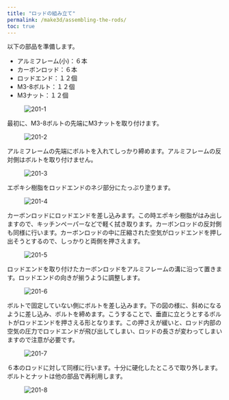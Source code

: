 ```yaml
---
title: "ロッドの組み立て"
permalink: /make3d/assembling-the-rods/
toc: true
---
```

以下の部品を準備します。

- アルミフレーム(小)：６本
- カーボンロッド：６本
- ロッドエンド：１２個
- M3-8ボルト：１２個
- M3ナット：１２個

<figure>
  <img src="{{ '/assets/images/make3d/201/201-1.webp' | relative_url }}" alt="201-1">
</figure>

最初に、M3-8ボルトの先端にM3ナットを取り付けます。

<figure>
  <img src="{{ '/assets/images/make3d/201/201-2.webp' | relative_url }}" alt="201-2">
</figure>

アルミフレームの先端にボルトを入れてしっかり締めます。アルミフレームの反対側はボルトを取り付けません。

<figure>
  <img src="{{ '/assets/images/make3d/201/201-3.webp' | relative_url }}" alt="201-3">
</figure>

エポキシ樹脂をロッドエンドのネジ部分にたっぷり塗ります。

<figure>
  <img src="{{ '/assets/images/make3d/201/201-4.webp' | relative_url }}" alt="201-4">
</figure>

カーボンロッドにロッドエンドを差し込みます。この時エポキシ樹脂がはみ出しますので、キッチンペーパーなどで軽く拭き取ります。カーボンロッドの反対側も同様に行います。カーボンロッドの中に圧縮された空気がロッドエンドを押し出そうとするので、しっかりと両側を押さえます。

<figure>
  <img src="{{ '/assets/images/make3d/201/201-5.webp' | relative_url }}" alt="201-5">
</figure>

ロッドエンドを取り付けたカーボンロッドをアルミフレームの溝に沿って置きます。ロッドエンドの向きが揃うように調整します。

<figure>
  <img src="{{ '/assets/images/make3d/201/201-6.webp' | relative_url }}" alt="201-6">
</figure>

ボルトで固定していない側にボルトを差し込みます。下の図の様に、斜めになるように差し込み、ボルトを締めます。こうすることで、垂直に立とうとするボルトがロッドエンドを押さえる形となります。この押さえが緩いと、ロッド内部の空気の圧力でロッドエンドが飛び出してしまい、ロッドの長さが変わってしまいますので注意が必要です。

<figure>
  <img src="{{ '/assets/images/make3d/201/201-7.webp' | relative_url }}" alt="201-7">
</figure>

６本のロッドに対して同様に行います。十分に硬化したところで取り外します。ボルトとナットは他の部品で再利用します。

<figure>
  <img src="{{ '/assets/images/make3d/201/201-8.webp' | relative_url }}" alt="201-8">
</figure>
